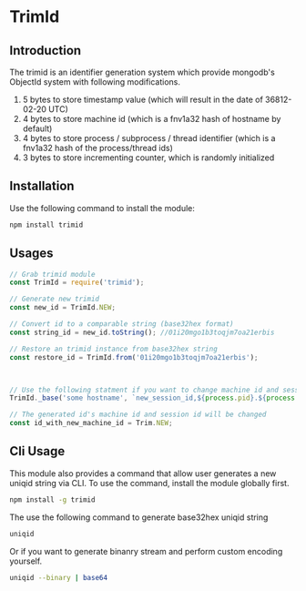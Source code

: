 # TrimId #
## Introduction ##
The trimid is an identifier generation system which provide mongodb's ObjectId system with following modifications.
1. 5 bytes to store timestamp value (which will result in the date of 36812-02-20 UTC)
2. 4 bytes to store machine id (which is a fnv1a32 hash of hostname by default)
3. 4 bytes to store process / subprocess / thread identifier (which is a fnv1a32 hash of the process/thread ids)
4. 3 bytes to store incrementing counter, which is randomly initialized

## Installation ##
Use the following command to install the module:
```bash
npm install trimid
```

## Usages ##
```js
// Grab trimid module
const TrimId = require('trimid');

// Generate new trimid
const new_id = TrimId.NEW;

// Convert id to a comparable string (base32hex format)
const string_id = new_id.toString(); //01i20mgo1b3toqjm7oa21erbis

// Restore an trimid instance from base32hex string
const restore_id = TrimId.from('01i20mgo1b3toqjm7oa21erbis');



// Use the following statment if you want to change machine id and session id
TrimId._base('some hostname', `new_session_id,${process.pid}.${process.ppid}`);

// The generated id's machine id and session id will be changed
const id_with_new_machine_id = Trim.NEW;
```

## Cli Usage ##
This module also provides a command that allow user generates a new uniqid string via CLI.
To use the command, install the module globally first.
```bash
npm install -g trimid
```

The use the following command to generate base32hex uniqid string
```bash
uniqid
```

Or if you want to generate binanry stream and perform custom encoding yourself.
```bash
uniqid --binary | base64
```